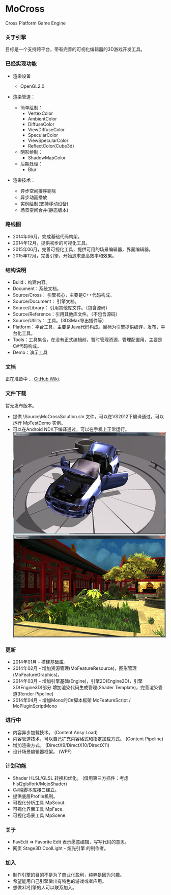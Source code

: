 MoCross
=======

Cross Platform Game Engine

### 关于引擎

目标是一个支持跨平台，带有完善的可视化编辑器的3D游戏开发工具。

### 已经实现功能

- 渲染设备
   - OpenGL2.0

- 渲染管道：
   - 简单绘制：
      - VertexColor
      - AmbientColor
      - DiffuseColor
      - ViewDiffuseColor
      - SpecularColor
      - ViewSpecularColor
      - ReflectColor(Cube3d)
   - 阴影绘制：
      - ShadowMapColor
   - 后期处理：
      - Blur

- 渲染技术：
   - 异步空间排序剔除
   - 异步动画播放
   - 实例绘制(支持移动设备)
   - 场景空间合并(静态版本)

### 路线图

- 2014年06月，完成基础代码构架。
- 2014年12月，提供初步的可视化工具。
- 2015年06月，完善可视化工具，提供可用的场景编辑器，界面编辑器。
- 2015年12月，完善引擎，开始追求更高效率和效果。

### 结构说明

- Build：构建内容。
- Document：系统文档。
- Source/Cross：    引擎核心，主要是C++代码构成。
- Source/Document： 引擎文档。
- Source/Library：  引用其他库文件。（包含源码）
- Source/Reference：引用其他库文件。（不包含源码）
- Source/Utility：  工具。(3DSMax导出插件等)
- Platform：平台工具，主要是Java代码构成。目标为引擎提供编译，发布，平台化工具。
- Tools：工具集合，在没有正式编辑前，暂时管理资源，管理配置用，主要是C#代码构成。
- Demo：演示工具

### 文档

正在准备中 ...
[GitHub Wiki](https://github.com/favedit/MoCross/wiki).

### 文件下载

暂无发布版本。
- 提供 \Source\MoCrossSolution.sln 文件，可以在VS2012下编译通过，可以运行 MpTestDemo 实例。
- 可以在Android NDK下编译通过，可以在手机上正常运行。
![MoCross](/Document/Resource/TestDemo01.jpg)
![MoCross](/Document/Resource/TestDemo02.jpg)

### 更新

- 2014年01月 - 搭建基础库。
- 2014年02月 - 增加资源管理(MoFeatureResource)，图形管理(MoFeatureGraphics)。 
- 2014年03月 - 增加引擎基础(Engine)，引擎2D(Engine2D)，引擎3D(Engine3D)部分
               增加渲染代码生成管理(Shader Template)，完善渲染管道(Render Pipeline)
- 2014年04月 - 增加Mono的C#脚本框架 MoFeatureScript / MoPluginScriptMono

### 进行中

- 内容异步加载技术。 (Content Ansy Load)
- 内容管道技术，可以自己扩充内容格式和指定加载方式。 (Content Pipeline)
- 增加渲染方式。 (DirectX9/DirectX10/DirectX11)
- 设计场景编辑器框架。 (WPF)

### 计划功能

- Shader HLSL/GLSL 转换和优化。 (借用第三方插件：考虑 hlsl2glslfork/MojoShader)
- C#端脚本库接口建立。
- 提供底层Profile机制。
- 可视化分析工具 MpScout.
- 可视化界面工具 MpFace.
- 可视化场景工具 MpScene.

### 关于

- FavEdit => Favorite Edit 表示愿意编辑，写写代码的意思。
- 网页 Stage3D CoolLight - 炫光引擎 的制作者。

### 加入
- 制作引擎的目的不是为了商业化盈利，纯粹是因为兴趣。
- 希望能用自己引擎做出有特色的游戏或者应用。
- 想做3D引擎的人可以联系加入。

